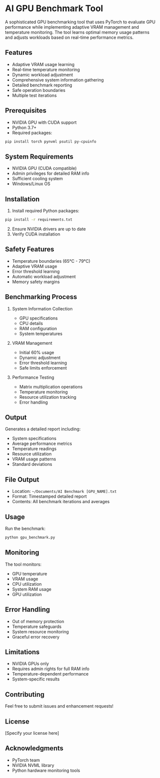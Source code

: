 # AI GPU Benchmark Tool

A sophisticated GPU benchmarking tool that uses PyTorch to evaluate GPU performance while implementing adaptive VRAM management and temperature monitoring. The tool learns optimal memory usage patterns and adjusts workloads based on real-time performance metrics.

## Features

- Adaptive VRAM usage learning
- Real-time temperature monitoring
- Dynamic workload adjustment
- Comprehensive system information gathering
- Detailed benchmark reporting
- Safe operation boundaries
- Multiple test iterations

## Prerequisites

- NVIDIA GPU with CUDA support
- Python 3.7+
- Required packages:
```bash
pip install torch pynvml psutil py-cpuinfo
```

## System Requirements

- NVIDIA GPU (CUDA compatible)
- Admin privileges for detailed RAM info
- Sufficient cooling system
- Windows/Linux OS

## Installation

1. Install required Python packages:
```bash
pip install -r requirements.txt
```
2. Ensure NVIDIA drivers are up to date
3. Verify CUDA installation

## Safety Features

- Temperature boundaries (65°C - 79°C)
- Adaptive VRAM usage
- Error threshold learning
- Automatic workload adjustment
- Memory safety margins

## Benchmarking Process

1. System Information Collection
   - GPU specifications
   - CPU details
   - RAM configuration
   - System temperatures

2. VRAM Management
   - Initial 60% usage
   - Dynamic adjustment
   - Error threshold learning
   - Safe limits enforcement

3. Performance Testing
   - Matrix multiplication operations
   - Temperature monitoring
   - Resource utilization tracking
   - Error handling

## Output

Generates a detailed report including:
- System specifications
- Average performance metrics
- Temperature readings
- Resource utilization
- VRAM usage patterns
- Standard deviations

## File Output

- Location: `~/Documents/AI Benchmark [GPU_NAME].txt`
- Format: Timestamped detailed report
- Contents: All benchmark iterations and averages

## Usage

Run the benchmark:
```python
python gpu_benchmark.py
```

## Monitoring

The tool monitors:
- GPU temperature
- VRAM usage
- CPU utilization
- System RAM usage
- GPU utilization

## Error Handling

- Out of memory protection
- Temperature safeguards
- System resource monitoring
- Graceful error recovery

## Limitations

- NVIDIA GPUs only
- Requires admin rights for full RAM info
- Temperature-dependent performance
- System-specific results

## Contributing

Feel free to submit issues and enhancement requests!

## License

[Specify your license here]

## Acknowledgments

- PyTorch team
- NVIDIA NVML library
- Python hardware monitoring tools
